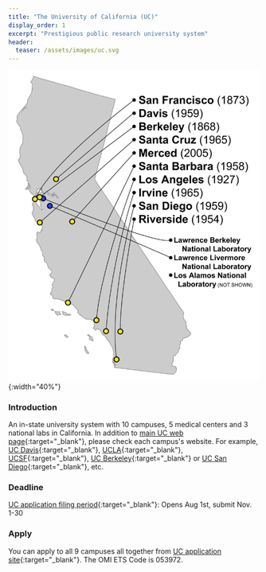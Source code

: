 ```yaml
---
title: "The University of California (UC)"
display_order: 1
excerpt: "Prestigious public research university system"
header:
  teaser: /assets/images/uc.svg
---
```

![UC campuses and labs](/assets/images/uc-campuses.png){:width="40%"}
### Introduction

An in-state university system with 10 campuses, 5 medical centers and 3 national labs in California. In addition to 
[main UC web page](https://www.universityofcalifornia.edu/){:target="_blank"}, please check each campus's website. For example, [UC Davis](https://www.ucdavis.edu/){:target="_blank"}, [UCLA](https://www.ucla.edu/){:target="_blank"}, [UCSF](https://www.ucsf.edu/){:target="_blank"}, [UC Berkeley](https://www.berkeley.edu/){:target="_blank"} or [UC San Diego](https://ucsd.edu/){:target="_blank"}, etc.


### Deadline
[UC application filing period](https://admission.universityofcalifornia.edu/){:target="_blank"}:  Opens Aug 1st,  submit Nov. 1-30

### Apply
You can apply to all 9 campuses all together from [UC application site](https://apply.universityofcalifornia.edu/){:target="_blank"}.
The OMI ETS Code is 053972.
